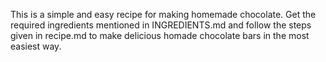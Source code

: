 This is a simple and easy recipe for making homemade chocolate.
Get the required ingredients mentioned in INGREDIENTS.md and follow the steps given in recipe.md to make delicious homade chocolate bars in the most easiest way.